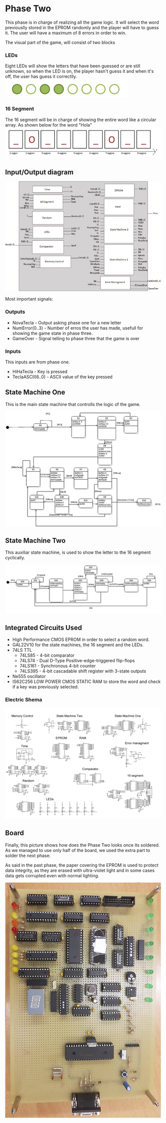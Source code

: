 
# Phase Two #

This phase is in charge of realizing all the game logic. It will select the word previouslly stored in the EPROM randomly and the player will have to guess it. The user will have a maximum of 8 errors in order to win. 

The visual part of the game, will consist of two blocks

### LEDs ###
Eight LEDs will show the letters that have been guessed or are still unknown, so when the LED is on, the player hasn't guess it and when it's off, the user has guess it correctlly.
![ScreenShot](images/LEDsLogic.PNG)

### 16 Segment ###
The 16 segment will be in charge of showing the entire word like a circular array. As shown below for the word "Hola"
![ScreenShot](images/DisplayLogic.PNG)

## Input/Output diagram

![ScreenShot](images/Diagram.jpg)

Most important signals:
### Outputs ###
* NovaTecla  - Output asking phase one for a new letter
* NumError(0..3) - Number of erros the user has made, usefull for showing the game state in phase three.
* GameOver - Signal telling to phase three that the game is over

### Inputs ###
This inputs are from phase one.
* HiHaTecla  - Key is pressed 
* TeclaASCII(6..0)  - ASCII value of the key pressed

## State Machine One
This is the main state machine that controlls the logic of the game. 

![ScreenShot](images/StateMachineOne.jpg)

## State Machine Two
This auxiliar state machine, is used to show the letter to the 16 segment cyclically.

![ScreenShot](images/StateMachineTwo.jpg)

## Integrated Circuits Used
* High Performance CMOS EPROM in order to select a random word. 
* GAL22V10 for the state machines, the 16 segment and the LEDs.
* 74LS TTL
  * 74LS85 - 4-bit comparator
  * 74LS74 - Dual D-Type Positive-edge-triggered flip-flops
  * 74LS161 - Synchronous 4-bit counter
  * 74LS395 - 4-bit cascadable shift register with 3-state outputs
 * Ne555 oscillator
 * IS62C256 LOW POWER CMOS STATIC RAM to store the word and check if a key was previously selected.

### Electric Shema

![ScreenShot](ElectricSchemeProteus/Phase2.bmp)

## Board

Finally, this picture shows how does the Phase Two looks once its soldered. As we managed to use only half of the board, we used the extra part to solder the next phase.

As said in the past phase, the paper covering the EPROM is used to protect data integrity, as they are erased with ultra-violet light and in some cases data gets corrupted even with normal lighting.

![ScreenShot](images/PhaseTwo&Three.jpg)
